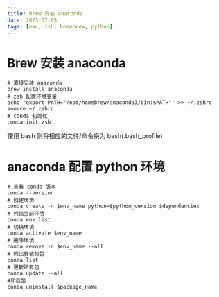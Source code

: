 ```yaml
---
title: Brew 安装 anaconda
date: 2023-07-05
tags: [mac, zsh, homebrew, python]
---
```


# Brew 安装 anaconda

```shell
# 直接安装 anaconda
brew install anaconda
# zsh 配置环境变量
echo 'export PATH="/opt/homebrew/anaconda3/bin:$PATH"' >> ~/.zshrc
source ~/.zshrc
# conda 初始化
conda init zsh
```

使用 bash 则将相应的文件/命令换为 bash(.bash_profile)

# anaconda 配置 python 环境

```shell
# 查看 conda 版本
conda --version
# 创建环境
conda create -n $env_name python=$python_version $dependencies
# 列出当前环境
conda env list
# 切换环境
conda activate $env_name
# 删除环境
conda remove -n $env_name --all
# 列出安装的包
conda list
# 更新所有包
conda update --all
#卸载包
conda uninstall $package_name
